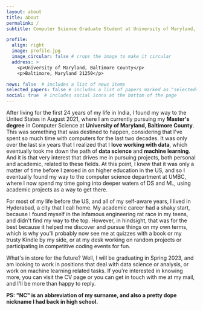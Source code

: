 ```yaml
---
layout: about
title: about
permalink: /
subtitle: Computer Science Graduate Student at University of Maryland, Baltimore County.

profile:
  align: right
  image: profile.jpg
  image_circular: false # crops the image to make it circular
  address: >
    <p>University of Maryland, Baltimore County</p>
    <p>Baltimore, Maryland 21250</p>

news: false  # includes a list of news items
selected_papers: false # includes a list of papers marked as "selected={true}"
social: true  # includes social icons at the bottom of the page
---
```


After living for the first 24 years of my life in India, I found my way to the United States in August 2021, where I am currently pursuing my **Master's degree** in Computer Science at **University of Maryland, Baltimore County**. This was something that was destined to happen, considering that I've spent so much time with computers for the last two decades. It was only over the last six years that I realized that I **love working with data**, which eventually took me down the path of **data science** and **machine learning**. And it is that very interest that drives me in pursuing projects, both personal and academic, related to these fields. At this point, I knew that it was only a matter of time before I zeroed in on higher education in the US, and so I eventually found my way to the computer science department at UMBC, where I now spend my time going into deeper waters of DS and ML, using academic projects as a way to get there.

For most of my life before the US, and all of my self-aware years, I lived in Hyderabad, a city that I call home. My academic career had a shaky start, because I found myself in the infamous engineering rat race in my teens, and didn't find my way to the top. However, in hindsight, that was for the best because it helped me discover and pursue things on my own terms, which is why you'll probably now see me at quizzes with a book or my trusty Kindle by my side, or at my desk working on random projects or participating in competitive coding events for fun.

What's in store for the future? Well, I will be graduating in Spring 2023, and am looking to work in positions that deal with data science or analysis, or work on machine learning related tasks. If you're interested in knowing more, you can visit the CV page or you can get in touch with me at my mail, and I'll be more than happy to reply.

**PS: "NC" is an abbreviation of my surname, and also a pretty dope nickname I had back in high school.**
